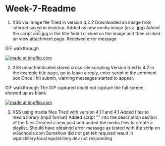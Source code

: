 # Week-7-Readme

1. XSS via Image file
Tried in version 4.2.2
Downloaded an image from internet saved in desktop. 
Added as new media image (as a .jpg)
Added the script a<img src=a onerror=alert(document.cookie)>.jpg in the title field
I clicked on the image and then clicked on view attachment page.
Received error message


GIF walkthrough

<a href="https://imgflip.com/gif/21kh02"><img src="https://i.imgflip.com/21kh02.gif" title="made at imgflip.com"/></a>



2. XSS unauthenticated stored cross site scripting
Version tried is 4.2
In the example title page, go to leave a reply, enter script <script>while(1){alert(document.cookie);}</script> in the comment box
Once I hit submit, warning messages started to appear.




GIF walkthrough
The GIP captured could not capture the full screen, showed up as blank

<a href="https://imgflip.com/gif/21kh6d"><img src="https://i.imgflip.com/21kh6d.gif" title="made at imgflip.com"/></a>


3. XSS using media files
Tried with version 4.1.1 and 4.1
Added files to media library (mp3 format)
Added script "<script>alert(document.cookie);</script>" into the description section of the files
Created a new post and added the media files to create a playlist.
Should have obtained error message as tested with the scrip on w3schools.com
Somehow did not get teh required result in wpdistillery.local
wpdistillery.dev not responding
